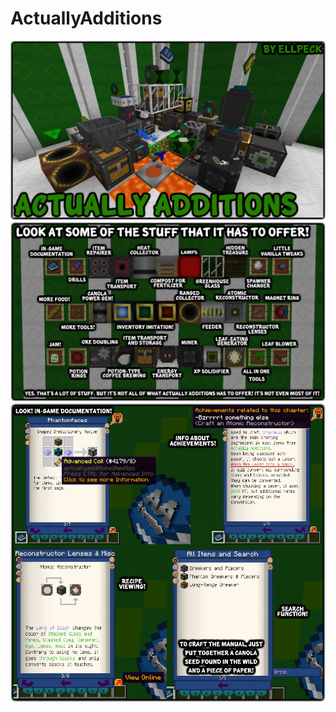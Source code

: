 # ActuallyAdditions

![](https://github.com/MaZaHaKaPlay/ActuallyAdditions/blob/master/preview_1.png)
![](https://github.com/MaZaHaKaPlay/ActuallyAdditions/blob/master/preview_2.png)
![](https://github.com/MaZaHaKaPlay/ActuallyAdditions/blob/master/preview_3.png)